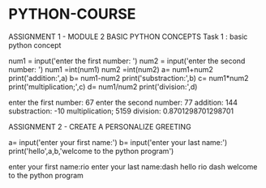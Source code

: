 # PYTHON-COURSE
ASSIGNMENT 1 - MODULE 2 BASIC PYTHON CONCEPTS
Task 1 : basic python concept

num1 = input('enter the first number: ')
num2 = input('enter the second number: ')
num1 =int(num1)
num2 =int(num2)
a= num1+num2
print('addition:',a)
b= num1-num2
print('substraction:',b)
c= num1*num2
print('multiplication;',c)
d= num1/num2
print('division:',d)



enter the first number: 67
enter the second number: 77
addition: 144
substraction: -10
multiplication; 5159
division: 0.8701298701298701


ASSIGNMENT 2 - CREATE A PERSONALIZE GREETING

a= input('enter your first name:')
b= input('enter your last name:')
print('hello',a,b,'welcome to the python program')

enter your first name:rio
enter your last name:dash
hello rio dash welcome to the python program


























